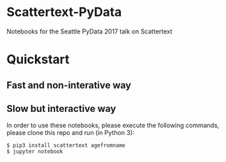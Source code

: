# Scattertext-PyData
Notebooks for the Seattle PyData 2017 talk on Scattertext

# Quickstart

## Fast and non-interative way

## Slow but interactive way

In order to use these notebooks, please execute the following commands, please clone this repo and run (in Python 3):
```
$ pip3 install scattertext agefromname
$ jupyter notebook
```
